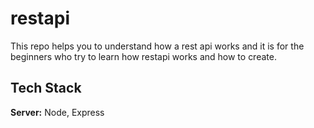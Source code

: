 # restapi
This repo helps you to  understand how a rest api works and it is for the beginners who try to learn how restapi works and how to create. 
## Tech Stack



**Server:** Node, Express

  
